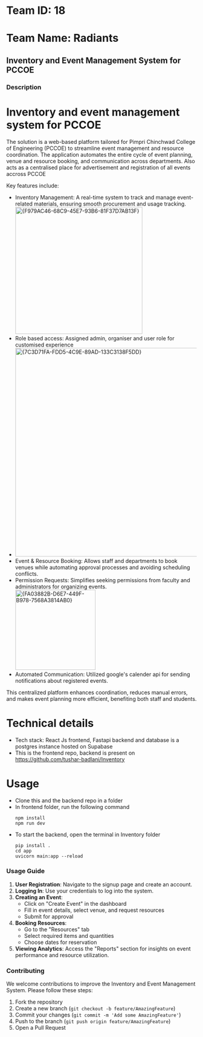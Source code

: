 # Team ID: 18
# Team Name: Radiants

## Inventory and Event Management System for PCCOE

### Description

# Inventory and event management system for PCCOE


The solution is a web-based platform tailored for Pimpri Chinchwad College of Engineering (PCCOE) to streamline event management and resource coordination. The application automates the entire cycle of event planning, venue and resource booking, and communication across departments. Also acts as a centralised place for advertisement and registration of all events accross PCCOE

Key features include:

- Inventory Management: A real-time system to track and manage event-related materials, ensuring smooth procurement and usage tracking. <br/>
  <img width="336" alt="{F979AC46-68C9-45E7-93B6-81F37D7AB13F}" src="https://github.com/user-attachments/assets/45351b78-6d38-4372-b07b-67b1901fb963">
- Role based access: Assigned admin, organiser and user role for customised experience<br/>
- <img width="552" alt="{7C3D71FA-FDD5-4C9E-89AD-133C3138F5DD}" src="https://github.com/user-attachments/assets/16ff6588-09c3-430f-8a35-49e298108247">
- Event & Resource Booking: Allows staff and departments to book venues while automating approval processes and avoiding scheduling conflicts.
- Permission Requests: Simplifies seeking permissions from faculty and administrators for organizing events.<br/>
   <img width="212" alt="{FA03882B-D6E7-449F-B978-7568A3814AB0}" src="https://github.com/user-attachments/assets/ab243df6-8edc-400b-afaa-963ad86b5d92">
- Automated Communication: Utilized google's calender api for sending notifications about registered events.

This centralized platform enhances coordination, reduces manual errors, and makes event planning more efficient, benefiting both staff and students.


# Technical details

- Tech stack: React Js frontend, Fastapi backend and database is a postgres instance hosted on Supabase
- This is the frontend repo, backend is present on https://github.com/tushar-badlani/Inventory

# Usage
- Clone this and the backend repo in a folder
- In frontend folder, run the following command
  ```
  npm install
  npm run dev
  ```
- To start the backend, open the terminal in Inventory folder
  ```
  pip install .
  cd app
  uvicorn main:app --reload
  ```
### Usage Guide
1. **User Registration**: Navigate to the signup page and create an account.
2. **Logging In**: Use your credentials to log into the system.
3. **Creating an Event**: 
   - Click on "Create Event" in the dashboard
   - Fill in event details, select venue, and request resources
   - Submit for approval
4. **Booking Resources**: 
   - Go to the "Resources" tab
   - Select required items and quantities
   - Choose dates for reservation
5. **Viewing Analytics**: Access the "Reports" section for insights on event performance and resource utilization.

### Contributing
We welcome contributions to improve the Inventory and Event Management System. Please follow these steps:
1. Fork the repository
2. Create a new branch (`git checkout -b feature/AmazingFeature`)
3. Commit your changes (`git commit -m 'Add some AmazingFeature'`)
4. Push to the branch (`git push origin feature/AmazingFeature`)
5. Open a Pull Request

